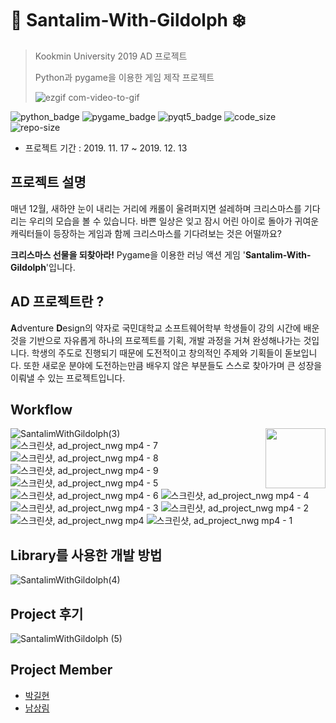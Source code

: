 # :santa: Santalim-With-Gildolph :snowflake:
>
> Kookmin University 2019 AD 프로젝트
>
> Python과 pygame을 이용한 게임 제작 프로젝트
>
>![ezgif com-video-to-gif](https://user-images.githubusercontent.com/56578913/75603982-709e0100-5b17-11ea-8487-5cf20ac90cfb.gif)


![python_badge](https://img.shields.io/badge/python-3.7-blue?logo=Python)
![pygame_badge](https://img.shields.io/badge/pygame-1.9.6-green)
![pyqt5_badge](https://img.shields.io/badge/pyqt5-5.13.0-green)
![code_size](https://img.shields.io/github/languages/code-size/ureChanger/Santalim-With-Gildolph)
![repo-size](https://img.shields.io/github/repo-size/ureChanger/Santalim-With-Gildolph)

* 프로젝트 기간 : 2019. 11. 17 ~ 2019. 12. 13


## 프로젝트 설명
매년 12월, 새하얀 눈이 내리는 거리에 캐롤이 울려퍼지면 설레하며 크리스마스를 기다리는 우리의 모습을 볼 수 있습니다. 바쁜 일상은 잊고 잠시 어린 아이로 돌아가 귀여운 캐릭터들이 등장하는 게임과 함께 크리스마스를 기다려보는 것은 어떨까요?

**크리스마스 선물을 되찾아라!** Pygame을 이용한 러닝 액션 게임 '**Santalim-With-Gildolph**'입니다. 

## AD 프로젝트란 ?
**A**dventure **D**esign의 약자로 국민대학교 소프트웨어학부 학생들이 강의 시간에 배운 것을 기반으로 자유롭게 하나의 프로젝트를 기획, 개발 과정을 거쳐 완성해나가는 것입니다. 학생의 주도로 진행되기 때문에 도전적이고 창의적인 주제와 기획들이 돋보입니다. 또한 새로운 분야에 도전하는만큼 배우지 않은 부분들도 스스로 찾아가며 큰 성장을 이뤄낼 수 있는 프로젝트입니다.

## Workflow
![SantalimWithGildolph(3)](https://user-images.githubusercontent.com/56578913/75602377-dedac780-5b07-11ea-9cc4-e698355ff4d9.jpg)
<img align="right" src="https://user-images.githubusercontent.com/56578913/75604209-cbd0f300-5b19-11ea-8eb5-5c05fb891f05.png" width=96>
![스크린샷, ad_project_nwg mp4 - 7](https://user-images.githubusercontent.com/56578913/75604209-cbd0f300-5b19-11ea-8eb5-5c05fb891f05.png)
![스크린샷, ad_project_nwg mp4 - 8](https://user-images.githubusercontent.com/56578913/75604210-cecbe380-5b19-11ea-96a6-4c9a59e65f04.png)
![스크린샷, ad_project_nwg mp4 - 9](https://user-images.githubusercontent.com/56578913/75604212-d12e3d80-5b19-11ea-82fe-75f0d856c3ef.png)
![스크린샷, ad_project_nwg mp4 - 5](https://user-images.githubusercontent.com/56578913/75604214-d3909780-5b19-11ea-9ab4-1413975341b2.png)
![스크린샷, ad_project_nwg mp4 - 6](https://user-images.githubusercontent.com/56578913/75604215-d5f2f180-5b19-11ea-9323-8a65b4a6db78.png)
![스크린샷, ad_project_nwg mp4 - 4](https://user-images.githubusercontent.com/56578913/75604216-d8ede200-5b19-11ea-8965-e07ce7244191.png)
![스크린샷, ad_project_nwg mp4 - 3](https://user-images.githubusercontent.com/56578913/75604219-dd19ff80-5b19-11ea-8fea-f89ad8c96b32.png)
![스크린샷, ad_project_nwg mp4 - 2](https://user-images.githubusercontent.com/56578913/75604221-e014f000-5b19-11ea-8cef-740feeb90f45.png)
![스크린샷, ad_project_nwg mp4](https://user-images.githubusercontent.com/56578913/75604222-e2774a00-5b19-11ea-9b44-9fde0a443ea1.png)
![스크린샷, ad_project_nwg mp4 - 1](https://user-images.githubusercontent.com/56578913/75604224-e4410d80-5b19-11ea-97ee-99fb3a1094df.png)


## Library를 사용한 개발 방법
![SantalimWithGildolph(4)](https://user-images.githubusercontent.com/56578913/75602381-e1d5b800-5b07-11ea-9a30-6acb1930fc95.jpg)

## Project 후기
![SantalimWithGildolph (5)](https://user-images.githubusercontent.com/56578913/75602382-e39f7b80-5b07-11ea-9d9a-c15fb7706f54.jpg)

## Project Member
- [박길현](https://github.com/ureChanger)
- [남상림](https://github.com/sanglim00)
